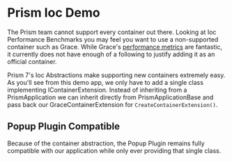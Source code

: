 # Prism Ioc Demo

The Prism team cannot support every container out there. Looking at Ioc Performance Benchmarks you may feel you want to use a non-supported container such as Grace. While Grace's [performance metrics](https://github.com/danielpalme/IocPerformance#basic-features) are fantastic, it currently does not have enough of a following to justify adding it as an official container.

Prism 7's Ioc Abstractions make supporting new containers extremely easy. As you'll see from this demo app, we only have to add a single class implementing IContainerExtension. Instead of inheriting from a PrismApplication we can inherit directly from PrismApplicationBase and pass back our GraceContainerExtension for `CreateContainerExtension()`.

## Popup Plugin Compatible

Because of the container abstraction, the Popup Plugin remains fully compatible with our application while only ever providing that single class.